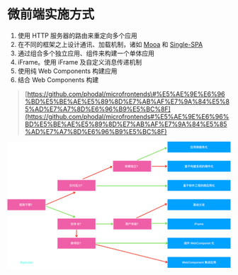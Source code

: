 # 微前端实施方式

1. 使用 HTTP 服务器的路由来重定向多个应用
2. 在不同的框架之上设计通讯、加载机制，诸如 [Mooa](https://github.com/phodal/mooa) 和 [Single-SPA](https://github.com/CanopyTax/single-spa)
3. 通过组合多个独立应用、组件来构建一个单体应用
4. iFrame。使用 iFrame 及自定义消息传递机制
5. 使用纯 Web Components 构建应用
6. 结合 Web Components 构建

> [https://github.com/phodal/microfrontends\#%E5%AE%9E%E6%96%BD%E5%BE%AE%E5%89%8D%E7%AB%AF%E7%9A%84%E5%85%AD%E7%A7%8D%E6%96%B9%E5%BC%8F](https://github.com/phodal/microfrontends#%E5%AE%9E%E6%96%BD%E5%BE%AE%E5%89%8D%E7%AB%AF%E7%9A%84%E5%85%AD%E7%A7%8D%E6%96%B9%E5%BC%8F)

![](../../.gitbook/assets/image%20%2820%29.png)

